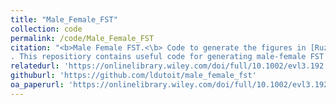 ```yaml
---
title: "Male_Female_FST"
collection: code
permalink: /code/Male_Female_FST
citation: "<b>Male Female FST.<\b> Code to generate the figures in [Ruzicka et al. 2020, *Evolution Letters*](https://onlinelibrary.wiley.com/doi/full/10.1002/evl3.192)
. This repositiory contains useful code for generating male-female FST from allele frequencies and it's expected distribution"
relatedurl: 'https://onlinelibrary.wiley.com/doi/full/10.1002/evl3.192'
githuburl: 'https://github.com/ldutoit/male_female_fst'
oa_paperurl: 'https://onlinelibrary.wiley.com/doi/full/10.1002/evl3.192/'
---
```


